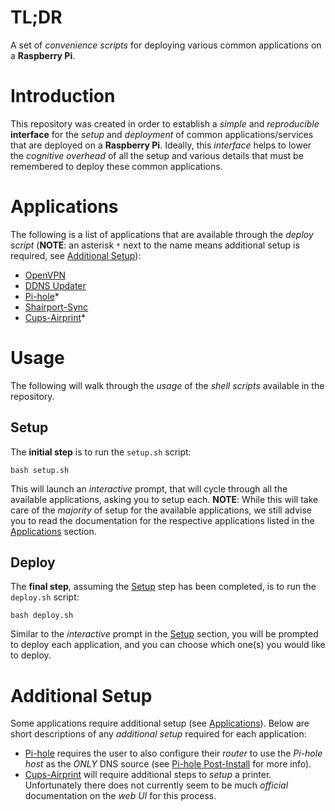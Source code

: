 # TL;DR
A set of *convenience scripts* for deploying various common applications on
a **Raspberry Pi**.

# Introduction
This repository was created in order to establish a *simple* and *reproducible*
**interface** for the *setup* and *deployment* of common applications/services
that are deployed on a **Raspberry Pi**. Ideally, this *interface* helps to
lower the *cognitive overhead* of all the setup and various details that
must be remembered to deploy these common applications.

# Applications
The following is a list of applications that are available through the
*deploy script* (**NOTE**: an asterisk `*` next to the name means additional setup
is required, see [Additional Setup](#additional-setup)):
+ [OpenVPN](https://github.com/RagingTiger/docker-openvpn)
+ [DDNS Updater](https://github.com/qdm12/ddns-updater)
+ [Pi-hole](https://github.com/pi-hole/docker-pi-hole)*
+ [Shairport-Sync](https://github.com/mikebrady/shairport-sync)
+ [Cups-Airprint](https://github.com/RagingTiger/cups-airprint)*

# Usage
The following will walk through the *usage* of the *shell scripts* available in
the repository.

## Setup
The **initial step** is to run the `setup.sh` script:
```
bash setup.sh
```
This will launch an *interactive* prompt, that will cycle through all the
available applications, asking you to setup each. **NOTE**: While this will take
care of the *majority* of setup for the available applications, we still
advise you to read the documentation for the respective applications listed in
the [Applications](#applications) section.

## Deploy
The **final step**, assuming the [Setup](#setup) step has been completed, is to
run the `deploy.sh` script:
```
bash deploy.sh
```
Similar to the *interactive* prompt in the [Setup](#setup) section, you will
be prompted to deploy each application, and you can choose which one(s) you
would like to deploy.

# Additional Setup
Some applications require additional setup (see [Applications](#applications)).
Below are short descriptions of any *additional setup* required for each
application:
+ [Pi-hole](https://github.com/pi-hole/docker-pi-hole) requires the user to
  also configure their *router* to use the *Pi-hole host* as the *ONLY* DNS
  source
  (see [Pi-hole Post-Install](https://docs.pi-hole.net/main/post-install/) for
  more info).
+ [Cups-Airprint](https://github.com/chuckcharlie/cups-avahi-airprint) will
  require additional steps to *setup* a printer. Unfortunately there does not
  currently seem to be much *official* documentation on the *web UI* for this
  process. 
